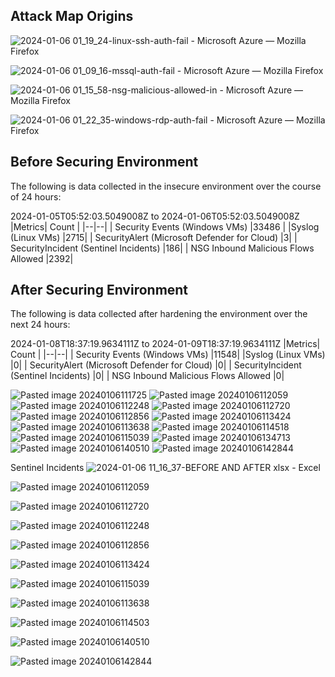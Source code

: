 ## Attack Map Origins



![2024-01-06 01_19_24-linux-ssh-auth-fail - Microsoft Azure — Mozilla Firefox](https://github.com/paRaade/Global-Threat-Visualization-Azure-Honeynet-Mapping/assets/126734769/768802e4-2803-4d42-b9cc-616cd9fe9040)


![2024-01-06 01_09_16-mssql-auth-fail - Microsoft Azure — Mozilla Firefox](https://github.com/paRaade/Global-Threat-Visualization-Azure-Honeynet-Mapping/assets/126734769/309b126f-d963-4704-a864-1cf18944c3c3)


![2024-01-06 01_15_58-nsg-malicious-allowed-in - Microsoft Azure — Mozilla Firefox](https://github.com/paRaade/Global-Threat-Visualization-Azure-Honeynet-Mapping/assets/126734769/623b668b-bce2-4eb3-b571-f1e982b55efe)


![2024-01-06 01_22_35-windows-rdp-auth-fail - Microsoft Azure — Mozilla Firefox](https://github.com/paRaade/Global-Threat-Visualization-Azure-Honeynet-Mapping/assets/126734769/1c5fec52-3a32-48ad-873e-cf197a1e56c9)


## **Before Securing Environment**

The following is data collected in the insecure environment over the course of 24 hours:

2024-01-05T05:52:03.5049008Z to 2024-01-06T05:52:03.5049008Z
|Metrics| Count |
|--|--|
| Security Events (Windows VMs) |33486  |
|Syslog (Linux VMs) |2715|
| SecurityAlert (Microsoft Defender for Cloud) |3|
| SecurityIncident (Sentinel Incidents) |186|
| NSG Inbound Malicious Flows Allowed |2392|


## **After Securing Environment**

The following is data collected after hardening the environment over the next 24 hours:

2024-01-08T18:37:19.9634111Z to 2024-01-09T18:37:19.9634111Z
|Metrics| Count |
|--|--|
| Security Events (Windows VMs) |11548|
|Syslog (Linux VMs) |0|
| SecurityAlert (Microsoft Defender for Cloud) |0|
| SecurityIncident (Sentinel Incidents) |0|
| NSG Inbound Malicious Flows Allowed |0|


![Pasted image 20240106111725](https://github.com/paRaade/Global-Threat-Visualization-Azure-Honeynet-Mapping/assets/126734769/8619912e-ef68-4df0-8548-e49fcc0d98e4)
![Pasted image 20240106112059](https://github.com/paRaade/Global-Threat-Visualization-Azure-Honeynet-Mapping/assets/126734769/c2abacc8-0680-4de4-9dbe-f4d9a0938d97)
![Pasted image 20240106112248](https://github.com/paRaade/Global-Threat-Visualization-Azure-Honeynet-Mapping/assets/126734769/aa04c82c-3cb6-4822-8b33-2833eca965bb)
![Pasted image 20240106112720](https://github.com/paRaade/Global-Threat-Visualization-Azure-Honeynet-Mapping/assets/126734769/9a9a119b-2d5e-4fee-911f-c5378a1cc553)
![Pasted image 20240106112856](https://github.com/paRaade/Global-Threat-Visualization-Azure-Honeynet-Mapping/assets/126734769/1a8e8a99-ba63-48dd-92b9-3e06d0a3401d)
![Pasted image 20240106113424](https://github.com/paRaade/Global-Threat-Visualization-Azure-Honeynet-Mapping/assets/126734769/36b87175-f50c-487e-beac-3903c3c6e328)
![Pasted image 20240106113638](https://github.com/paRaade/Global-Threat-Visualization-Azure-Honeynet-Mapping/assets/126734769/64afa985-fc75-4cba-bac4-b87768ad7381)
![Pasted image 20240106114518](https://github.com/paRaade/Global-Threat-Visualization-Azure-Honeynet-Mapping/assets/126734769/b4426a6b-cf49-4f23-af76-6b14354dc6bb)
![Pasted image 20240106115039](https://github.com/paRaade/Global-Threat-Visualization-Azure-Honeynet-Mapping/assets/126734769/b0348115-bb2c-4890-b52a-d391790f9505)
![Pasted image 20240106134713](https://github.com/paRaade/Global-Threat-Visualization-Azure-Honeynet-Mapping/assets/126734769/6e01c543-f065-48f8-bdbc-b8e3dc65ddc6)
![Pasted image 20240106140510](https://github.com/paRaade/Global-Threat-Visualization-Azure-Honeynet-Mapping/assets/126734769/90aff147-65d4-4294-b823-16b593f09ab4)
![Pasted image 20240106142844](https://github.com/paRaade/Global-Threat-Visualization-Azure-Honeynet-Mapping/assets/126734769/257e1b6e-ec6d-4fda-8002-a96626b50024)






Sentinel Incidents
![2024-01-06 11_16_37-BEFORE AND AFTER xlsx - Excel](https://github.com/paRaade/Global-Threat-Visualization-Azure-Honeynet-Mapping/assets/126734769/8e59c704-4404-44e2-88d1-c36d99953b96)


![Pasted image 20240106112059](https://github.com/paRaade/Global-Threat-Visualization-Azure-Honeynet-Mapping/assets/126734769/69369069-03be-455d-b3a7-c9246dc47849)

![Pasted image 20240106112720](https://github.com/paRaade/Global-Threat-Visualization-Azure-Honeynet-Mapping/assets/126734769/71dff6b4-06b4-4821-ad64-a93c1a3e7d21)

![Pasted image 20240106112248](https://github.com/paRaade/Global-Threat-Visualization-Azure-Honeynet-Mapping/assets/126734769/8761ff89-4fec-4c90-93b6-4ebafbe0d85f)

![Pasted image 20240106112856](https://github.com/paRaade/Global-Threat-Visualization-Azure-Honeynet-Mapping/assets/126734769/8e5c5a3c-608a-4383-a95f-440faa07109a)

![Pasted image 20240106113424](https://github.com/paRaade/Global-Threat-Visualization-Azure-Honeynet-Mapping/assets/126734769/f6b1cf62-77d3-4f8f-8119-c24a3929e877)

![Pasted image 20240106115039](https://github.com/paRaade/Global-Threat-Visualization-Azure-Honeynet-Mapping/assets/126734769/753ddb06-a067-4a0c-a667-9f4de5beadd2)


![Pasted image 20240106113638](https://github.com/paRaade/Global-Threat-Visualization-Azure-Honeynet-Mapping/assets/126734769/a0e38e59-8175-4dc1-b684-86b55e1dcacb)

![Pasted image 20240106114503](https://github.com/paRaade/Global-Threat-Visualization-Azure-Honeynet-Mapping/assets/126734769/7a0d09e3-b9fe-400b-b339-57eb0fc7674a)

![Pasted image 20240106140510](https://github.com/paRaade/Global-Threat-Visualization-Azure-Honeynet-Mapping/assets/126734769/b6d1517c-b64c-41eb-bb3c-b6a4ef53c279)

![Pasted image 20240106142844](https://github.com/paRaade/Global-Threat-Visualization-Azure-Honeynet-Mapping/assets/126734769/bb3ce11e-a5a5-4252-99be-7c4d795fe8ed)
